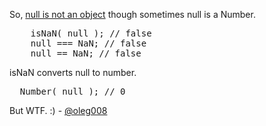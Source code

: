 So, [null is not an object](https://wtfjs.com/wtfs/2010-02-12-null-is-not-an-object) though sometimes null is a Number.

<pre lang="javascript">
    isNaN( null ); // false
    null === NaN; // false
    null == NaN; // false
</pre>

isNaN converts null to number.

<pre lang="javascript">
  Number( null ); // 0
</pre>

But WTF. :) - [@oleg008](http://twitter.com/oleg008)
